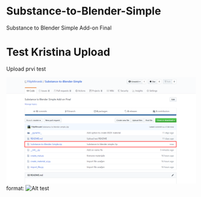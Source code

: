 # Substance-to-Blender-Simple
Substance to Blender Simple Add-on Final


# Test Kristina Upload
Upload prvi test

![test slika](/images/Screenshot_1.png)
format: ![Alt test](testslika)